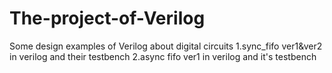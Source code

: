 # The-project-of-Verilog
Some design examples of Verilog about digital circuits
1.sync_fifo ver1&ver2 in verilog and their testbench
2.async fifo ver1 in verilog and it's testbench
